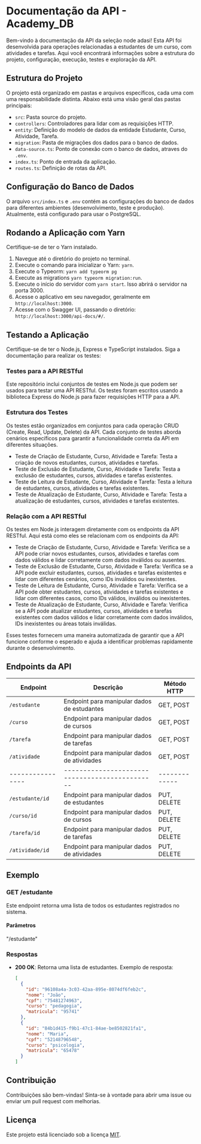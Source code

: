 # Documentação da API - Academy_DB

Bem-vindo à documentação da API da seleção node adasi! Esta API foi desenvolvida para operações relacionadas a estudantes de um curso, com atividades e tarefas. Aqui você encontrará informações sobre a estrutura do projeto, configuração, execução, testes e exploração da API.

## Estrutura do Projeto

O projeto está organizado em pastas e arquivos específicos, cada uma com uma responsabilidade distinta. Abaixo está uma visão geral das pastas principais:

- `src`: Pasta source do projeto.
- `controllers`: Controladores para lidar com as requisições HTTP.
- `entity`: Definição do modelo de dados da entidade Estudante, Curso, Atividade, Tarefa.
- `migration`: Pasta de migrações dos dados para o banco de dados.
- `data-source.ts`: Ponto de conexão com o banco de dados, atraves do `.env`.
- `index.ts`: Ponto de entrada da aplicação.
- `routes.ts`: Definição de rotas da API.

## Configuração do Banco de Dados

O arquivo `src/index.ts` e `.env` contém as configurações do banco de dados para diferentes ambientes (desenvolvimento, teste e produção). Atualmente, está configurado para usar o PostgreSQL.

## Rodando a Aplicação com Yarn

Certifique-se de ter o Yarn instalado.

1. Navegue até o diretório do projeto no terminal.
2. Execute o comando para inicializar o Yarn: `yarn`.
3. Execute o Typeorm: `yarn add typeorm pg` 
4. Execute as migrations `yarn typeorm migration:run`.
5. Execute o início do servidor com `yarn start`. Isso abrirá o servidor na porta 3000.
6. Acesse o aplicativo em seu navegador, geralmente em `http://localhost:3000`.
7. Acesse com o Swagger UI, passando o diretório: `http://localhost:3000/api-docs/#/`.

## Testando a Aplicação

Certifique-se de ter o Node.js, Express e TypeScript instalados. Siga a documentação para realizar os testes:

### Testes para a API RESTful

Este repositório inclui conjuntos de testes em Node.js que podem ser usados para testar uma API RESTful. Os testes foram escritos usando a biblioteca Express do Node.js para fazer requisições HTTP para a API.

### Estrutura dos Testes

Os testes estão organizados em conjuntos para cada operação CRUD (Create, Read, Update, Delete) da API. Cada conjunto de testes aborda cenários específicos para garantir a funcionalidade correta da API em diferentes situações.

- Teste de Criação de Estudante, Curso, Atividade e Tarefa: Testa a criação de novos estudantes, cursos, atividades e tarefas.
- Teste de Exclusão de Estudante, Curso, Atividade e Tarefa: Testa a exclusão de estudantes, cursos, atividades e tarefas existentes.
- Teste de Leitura de Estudante, Curso, Atividade e Tarefa: Testa a leitura de estudantes, cursos, atividades e tarefas existentes.
- Teste de Atualização de Estudante, Curso, Atividade e Tarefa: Testa a atualização de estudantes, cursos, atividades e tarefas existentes.

### Relação com a API RESTful

Os testes em Node.js interagem diretamente com os endpoints da API RESTful. Aqui está como eles se relacionam com os endpoints da API:

- Teste de Criação de Estudante, Curso, Atividade e Tarefa: Verifica se a API pode criar novos estudantes, cursos, atividades e tarefas com dados válidos e lidar corretamente com dados inválidos ou ausentes.
- Teste de Exclusão de Estudante, Curso, Atividade e Tarefa: Verifica se a API pode excluir estudantes, cursos, atividades e tarefas existentes e lidar com diferentes cenários, como IDs inválidos ou inexistentes.
- Teste de Leitura de Estudante, Curso, Atividade e Tarefa: Verifica se a API pode obter estudantes, cursos, atividades e tarefas existentes e lidar com diferentes casos, como IDs válidos, inválidos ou inexistentes.
- Teste de Atualização de Estudante, Curso, Atividade e Tarefa: Verifica se a API pode atualizar estudantes, cursos, atividades e tarefas existentes com dados válidos e lidar corretamente com dados inválidos, IDs inexistentes ou áreas totais inválidas.

Esses testes fornecem uma maneira automatizada de garantir que a API funcione conforme o esperado e ajuda a identificar problemas rapidamente durante o desenvolvimento.

## Endpoints da API

| Endpoint       | Descrição                                    | Método HTTP |
|----------------|----------------------------------------------|-------------|
| `/estudante`   | Endpoint para manipular dados de estudantes  | GET, POST   |
| `/curso`       | Endpoint para manipular dados de cursos      | GET, POST   |
| `/tarefa`      | Endpoint para manipular dados de tarefas     | GET, POST   |
| `/atividade`   | Endpoint para manipular dados de atividades  | GET, POST   |
|----------------|----------------------------------------------|-------------|
| `/estudante/id`| Endpoint para manipular dados de estudantes  | PUT, DELETE |
| `/curso/id`    | Endpoint para manipular dados de cursos      | PUT, DELETE |
| `/tarefa/id`   | Endpoint para manipular dados de tarefas     | PUT, DELETE |
| `/atividade/id`| Endpoint para manipular dados de atividades  | PUT, DELETE |

## Exemplo 

### GET /estudante

Este endpoint retorna uma lista de todos os estudantes registrados no sistema.

#### Parâmetros

"/estudante"

### Respostas

- **200 OK**: Retorna uma lista de estudantes.
  Exemplo de resposta:
  ```json
  [
    {
      "id": "96108a4a-3c03-42aa-895e-8074df6feb2c",
      "nome": "João",
      "cpf": "75481274963",
      "curso": "pedagogia",
      "matricula": "95741"
    },
    {
      "id": "84b1d415-f9b1-47c1-84ae-be8502821fa1",
      "nome": "Maria",
      "cpf": "52148796548",
      "curso": "psicologia",
      "matricula": "65478"
    }
  ]

## Contribuição

Contribuições são bem-vindas! Sinta-se à vontade para abrir uma issue ou enviar um pull request com melhorias.

## Licença

Este projeto está licenciado sob a licença [MIT](https://github.com/cancarlose/selecao-node-adasi/blob/main/LICENSE).